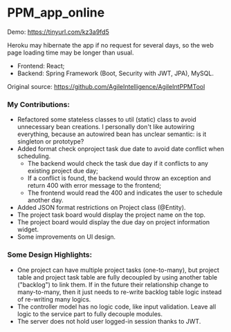 # PPM_app_online

Demo: https://tinyurl.com/kz3a9fd5

Heroku may hibernate the app if no request for several days, so the web page loading time may be longer than usual.

 - Frontend: React;
 - Backend: Spring Framework (Boot, Security with JWT, JPA), MySQL.

Original source: https://github.com/AgileIntelligence/AgileIntPPMTool

### My Contributions:
- Refactored some stateless classes to util (static) class to avoid unnecessary bean creations. I personally don't like autowiring everything, because an autowired bean has unclear semantic: is it singleton or prototype?
- Added format check onproject task due date to avoid date conflict when scheduling.
  - The backend would check the task due day if it conflicts to any existing project due day;
  - If a conflict is found, the backend would throw an exception and return 400 with error message to the frontend;
  - The frontend would read the 400 and indicates the user to schedule another day.
- Added JSON format restrictions on Project class (@Entity).
- The project task board would display the project name on the top.
- The project board would display the due day on project information widget.
- Some improvements on UI design.

### Some Design Highlights:
- One project can have multiple project tasks (one-to-many), but project table and project task table are fully decoupled by using another table ("backlog") to link them. If in the future their relationship change to many-to-many, then it just needs to re-write backlog table logic instead of re-writing many logics.
- The controller model has no logic code, like input validation. Leave all logic to the service part to fully decouple modules.
- The server does not hold user logged-in session thanks to JWT.
